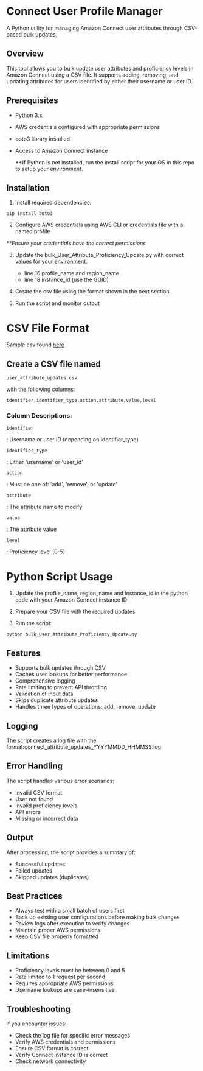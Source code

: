 # Connect User Profile Manager

A Python utility for managing Amazon Connect user attributes through CSV-based bulk updates.

## Overview

This tool allows you to bulk update user attributes and proficiency levels in Amazon Connect using a CSV file. It supports adding, removing, and updating attributes for users identified by either their username or user ID.

## Prerequisites

* Python 3.x
* AWS credentials configured with appropriate permissions
* boto3 library installed
* Access to Amazon Connect instance

  **If Python is not installed, run the install script for your OS in this repo to setup your environment.

## Installation

1. Install required dependencies:

```
pip install boto3
```

2. Configure AWS credentials using AWS CLI or credentials file with a named profile

***Ensure your credentials have the correct permissions*

3. Update the bulk_User_Attribute_Proficiency_Update.py with correct values for your environment.
    * line 16 profile_name and region_name
    * line 18 instance_id (use the GUID)

4. Create the csv file using the format shown in the next section.

5. Run the script and monitor output

# CSV File Format

Sample csv found [here](user_attribute_updates_template.csv)

## Create a CSV file named 

```
user_attribute_updates.csv
```

 with the following columns:

```
identifier,identifier_type,action,attribute,value,level
```

### Column Descriptions:

```
identifier
```

: Username or user ID (depending on identifier_type)

```
identifier_type
```

: Either 'username' or 'user_id'

```
action
```

: Must be one of: 'add', 'remove', or 'update'

```
attribute
```

: The attribute name to modify

```
value
```

: The attribute value

```
level
```

: Proficiency level (0-5)

# Python Script Usage

1. Update the profile_name, region_name and instance_id in the python code with your Amazon Connect instance ID


1. Prepare your CSV file with the required updates
2. Run the script:

```
python bulk_User_Attribute_Proficiency_Update.py
```

## Features

* Supports bulk updates through CSV
* Caches user lookups for better performance
* Comprehensive logging
* Rate limiting to prevent API throttling
* Validation of input data
* Skips duplicate attribute updates
* Handles three types of operations: add, remove, update

## Logging

The script creates a log file with the format:connect_attribute_updates_YYYYMMDD_HHMMSS.log

## Error Handling

The script handles various error scenarios:

* Invalid CSV format
* User not found
* Invalid proficiency levels
* API errors
* Missing or incorrect data

## Output

After processing, the script provides a summary of:

* Successful updates
* Failed updates
* Skipped updates (duplicates)

## Best Practices

* Always test with a small batch of users first
* Back up existing user configurations before making bulk changes
* Review logs after execution to verify changes
* Maintain proper AWS permissions
* Keep CSV file properly formatted

## Limitations

* Proficiency levels must be between 0 and 5
* Rate limited to 1 request per second
* Requires appropriate AWS permissions
* Username lookups are case-insensitive

## Troubleshooting

If you encounter issues:

* Check the log file for specific error messages
* Verify AWS credentials and permissions
* Ensure CSV format is correct
* Verify Connect instance ID is correct
* Check network connectivity





